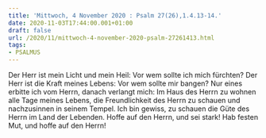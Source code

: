 ```yaml
---
title: 'Mittwoch, 4 November 2020 : Psalm 27(26),1.4.13-14.'
date: 2020-11-03T17:44:00.001+01:00
draft: false
url: /2020/11/mittwoch-4-november-2020-psalm-27261413.html
tags: 
- PSALMUS
---
```


Der Herr ist mein Licht und mein Heil: Vor wem sollte ich mich fürchten? Der Herr ist die Kraft meines Lebens: Vor wem sollte mir bangen? Nur eines erbitte ich vom Herrn, danach verlangt mich: Im Haus des Herrn zu wohnen alle Tage meines Lebens, die Freundlichkeit des Herrn zu schauen und nachzusinnen in seinem Tempel. Ich bin gewiss, zu schauen die Güte des Herrn im Land der Lebenden. Hoffe auf den Herrn, und sei stark! Hab festen Mut, und hoffe auf den Herrn!
